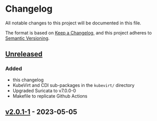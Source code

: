 # Changelog

All notable changes to this project will be documented in this file.

The format is based on [Keep a Changelog](https://keepachangelog.com/en/1.1.0/),
and this project adheres to [Semantic Versioning](https://semver.org/spec/v2.0.0.html).

## [Unreleased]

### Added

- this changelog
- KubeVirt and CDI sub-packages in the `kubevirt/` directory
- Upgraded Suricata to v7.0.0-0
- Makefile to replicate Github Actions


## [v2.0.1-1] - 2023-05-05

 
[unreleased]: https://github.com/naps-dev/dco-core/compare/v2.0.1-1...HEAD
<!-- [0.5.0]: https://github.com/naps-dev/dco-core/compare/v2.0.1-1...v2.0.1-2 -->
[v2.0.1-1]: https://github.com/naps-dev/dco-core/releases/tag/v2.0.1-1

